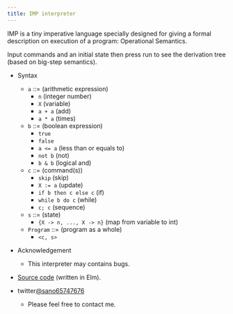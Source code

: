 ```yaml
---
title: IMP interpreter
---
```

<link href="https://fonts.googleapis.com/css2?family=Inconsolata&display=swap" rel="stylesheet">
<link rel="stylesheet" href="style.css">

IMP is a tiny imperative language specially designed for giving a formal description on execution of a program: Operational Semantics. 

Input commands and an initial state then press run to see the derivation tree (based on big-step semantics).

<div id="myapp"></div>
<div id="derivationTree"></div>

- Syntax 
  - `a` ::= (arithmetic expression)
    - `n` (integer number)
    - `X` (variable)
    - `a + a` (add)
    - `a * a` (times)
  - `b` ::= (boolean expression)
    - `true` 
    - `false`
    - `a <= a` (less than or equals to)
    - `not b` (not)
    - `b & b` (logical and)
  - `c` ::= (command(s))
    - `skip`   (skip)
    - `X := a` (update)
    - `if b then c else c` (if)
    - `while b do c` (while)
    - `c; c`  (sequence)
  - `s` ::= (state)
    - `{X -> n, ..., X -> n}` (map from variable to int)
  - `Program` ::= (program as a whole)
    - `<c, s>`

- Acknowledgement
  - This interpreter may contains bugs.
- [Source code](https://github.com/sano-jin/imp-interpreter.git) (written in Elm). 
- twitter[@sano65747676](https://twitter.com/sano65747676)
  - Please feel free to contact me.

<link rel="stylesheet" href="./proofTree/proofTree.css">
<script src="./proofTree/proofTree.js"></script>
<script src="imp.js"></script>
<script>
  var app = Elm.Main.init({
    node: document.getElementById('myapp')
  });
  
  app.ports.sendData.subscribe( ( data ) => {
  console.log("Data from Elm: ", data);

  const tree = document.getElementById( "derivationTree" );
    renderProofTree( tree, data );
  });
</script>
